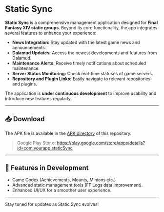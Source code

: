 # Static Sync

**Static Sync** is a comprehensive management application designed for **Final Fantasy XIV static groups**. Beyond its core functionality, the app integrates several features to enhance your experience:

- **News Integration:** Stay updated with the latest game news and announcements.
- **Dalamud Updates:** Access the newest developments and features from Dalamud.
- **Maintenance Alerts:** Receive timely notifications about scheduled maintenance.
- **Server Status Monitoring:** Check real-time statuses of game servers.
- **Repository and Plugin Links:** Easily navigate to relevant repositories and plugins.

The application is **under continuous development** to improve usability and introduce new features regularly.

---

## 📥 Download

The APK file is available in the [APK directory](https://github.com/GitHixy/static-sync/tree/main/apk) of this repository.

> Google Play Stor e: https://play.google.com/store/apps/details?id=com.yourapp.staticSync

---

## 🌟 Features in Development

- Game Codex (Achievements, Mounts, Minions etc.)
- Advanced static management tools (FF Logs data improvement).
- Enhanced UI/UX for a smoother user experience.

---

Stay tuned for updates as Static Sync evolves!
